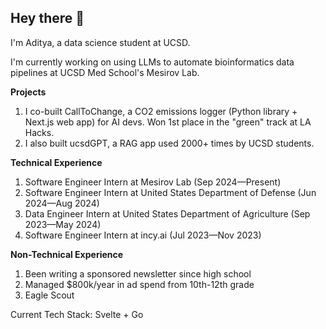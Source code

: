 ## Hey there 👋

I'm Aditya, a data science student at UCSD.

I'm currently working on using LLMs to automate bioinformatics data pipelines at UCSD Med School's Mesirov Lab.

**Projects**
1. I co-built CallToChange, a CO2 emissions logger (Python library + Next.js web app) for AI devs. Won 1st place in the "green" track at LA Hacks.
2. I also built ucsdGPT, a RAG app used 2000+ times by UCSD students.

**Technical Experience**
1. Software Engineer Intern at Mesirov Lab (Sep 2024—Present)
2. Software Engineer Intern at United States Department of Defense (Jun 2024—Aug 2024)
3. Data Engineer Intern at United States Department of Agriculture (Sep 2023—May 2024)
4. Software Engineer Intern at incy.ai (Jul 2023—Nov 2023)

**Non-Technical Experience**
1. Been writing a sponsored newsletter since high school
2. Managed $800k/year in ad spend from 10th-12th grade
3. Eagle Scout

Current Tech Stack: Svelte + Go
